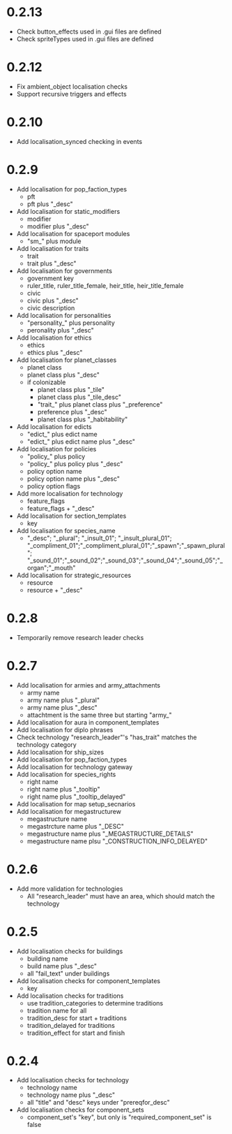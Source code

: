 # 0.2.13
* Check button_effects used in .gui files are defined
* Check spriteTypes used in .gui files are defined
# 0.2.12
* Fix ambient_object localisation checks
* Support recursive triggers and effects
# 0.2.10
* Add localisation_synced checking in events
# 0.2.9
* Add localisation for pop\_faction\_types
    * pft
    * pft plus "_desc"
* Add localisation for static_modifiers
    * modifier
    * modifier plus "_desc"
* Add localisation for spaceport modules
    * "sm_" plus module
* Add localisation for traits
    * trait
    * trait plus "_desc"
* Add localisation for governments
    * government key
    * ruler\_title, ruler\_title\_female, heir\_title, heir\_title\_female
    * civic
    * civic plus "_desc"
    * civic description
* Add localisation for personalities
    * "personality_" plus personality
    * peronality plus "_desc"
* Add localisation for ethics
    * ethics
    * ethics plus "_desc"
* Add localisation for planet_classes
    * planet class
    * planet class plus "_desc"
    * if colonizable
        * planet class plus "_tile"
        * planet class plus "\_tile\_desc"
        * "trait\_" plus planet class plus "\_preference"
        * preference plus "_desc"
        * planet class plus "_habitability"
* Add localisation for edicts
    * "edict\_" plus edict name
    * "edict\_" plus edict name plus "\_desc"
* Add localisation for policies
    * "policy\_" plus policy
    * "policy\_" plus policy plus "\_desc"
    * policy option name
    * policy option name plus "\_desc"
    * policy option flags
* Add more localisation for technology
    * feature_flags
    * feature\_flags + "\_desc"
* Add localisation for section_templates
    * key
* Add localisation for species\_name
    * "\_desc"; "\_plural"; "\_insult\_01"; "\_insult\_plural\_01"; "\_compliment\_01";"\_compliment\_plural\_01";"\_spawn";"\_spawn\_plural";
                                "\_sound\_01";"\_sound\_02";"\_sound\_03";"\_sound\_04";"\_sound\_05";"\_organ";"\_mouth"
* Add localisation for strategic_resources
    * resource
    * resource + "\_desc"

# 0.2.8
* Temporarily remove research leader checks
# 0.2.7
* Add localisation for armies and army_attachments
    * army name
    * army name plus "_plural"
    * army name plus "_desc"
    * attachtment is the same three but starting "army_"
* Add localisation for aura in component_templates
* Add localisation for diplo phrases
* Check technology "research_leader"'s "has\_trait" matches the technology category
* Add localisation for ship_sizes
* Add localisation for pop\_faction\_types
* Add localisation for technology gateway
* Add localisation for species_rights
    * right name
    * right name plus "_tooltip"
    * right name plus "\_tooltip\_delayed"
* Add localisation for map setup_secnarios
* Add localisation for megastructurew
    * megastructure name
    * megastrcture name plus "_DESC"
    * megastructure name plus "\_MEGASTRUCTURE\_DETAILS"
    * megastructure name plsu "\_CONSTRUCTION\_INFO\_DELAYED"
# 0.2.6
* Add more validation for technologies
    * All "research_leader" must have an area, which should match the technology
# 0.2.5
* Add localisation checks for buildings
    * building name
    * build name plus "_desc"
    * all "fail_text" under buildings
* Add localisation checks for component_templates
    * key
* Add localisation checks for traditions
    * use tradition_categories to determine traditions
    * tradition name for all
    * tradition_desc for start + traditions
    * tradition_delayed for traditions
    * tradition_effect for start and finish

# 0.2.4
* Add localisation checks for technology
    * technology name
    * technology name plus "_desc"
    * all "title" and "desc" keys under "prereqfor_desc"
* Add localisation checks for component_sets
    * component\_set's "key", but only is "required\_component\_set" is false